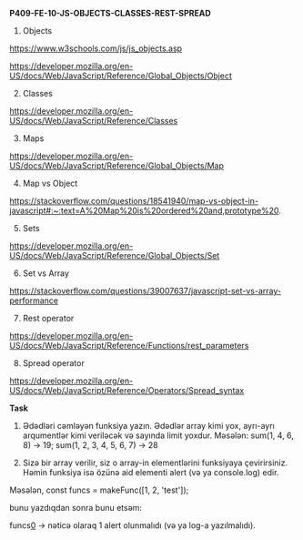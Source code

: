 **P409-FE-10-JS-OBJECTS-CLASSES-REST-SPREAD**

1. Objects

https://www.w3schools.com/js/js_objects.asp

https://developer.mozilla.org/en-US/docs/Web/JavaScript/Reference/Global_Objects/Object

2. Classes

https://developer.mozilla.org/en-US/docs/Web/JavaScript/Reference/Classes

3. Maps

https://developer.mozilla.org/en-US/docs/Web/JavaScript/Reference/Global_Objects/Map

4. Map vs Object

https://stackoverflow.com/questions/18541940/map-vs-object-in-javascript#:~:text=A%20Map%20is%20ordered%20and,prototype%20.

5. Sets

https://developer.mozilla.org/en-US/docs/Web/JavaScript/Reference/Global_Objects/Set

6. Set vs Array

https://stackoverflow.com/questions/39007637/javascript-set-vs-array-performance

7. Rest operator

https://developer.mozilla.org/en-US/docs/Web/JavaScript/Reference/Functions/rest_parameters

8. Spread operator

https://developer.mozilla.org/en-US/docs/Web/JavaScript/Reference/Operators/Spread_syntax

**Task**

1. Ədədləri cəmləyən funksiya yazın. Ədədlər array kimi yox, ayrı-ayrı arqumentlər kimi veriləcək və sayında limit yoxdur. Məsələn: sum(1, 4, 6, 8) -> 19; sum(1, 2, 3, 4, 5, 6, 7) -> 28

2. Sizə bir array verilir, siz o array-in elementlərini funksiyaya çevirirsiniz. Həmin funksiya isə özünə aid elementi alert (və ya console.log) edir.

Məsələn, const funcs = makeFunc([1, 2, 'test']);

bunu yazdıqdan sonra bunu etsəm:

funcs[0]() -> nəticə olaraq 1 alert olunmalıdı (və ya log-a yazılmalıdı).
